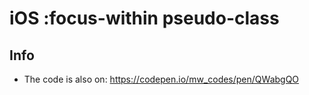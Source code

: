 # iOS :focus-within pseudo-class

## Info
- The code is also on: https://codepen.io/mw_codes/pen/QWabgQO